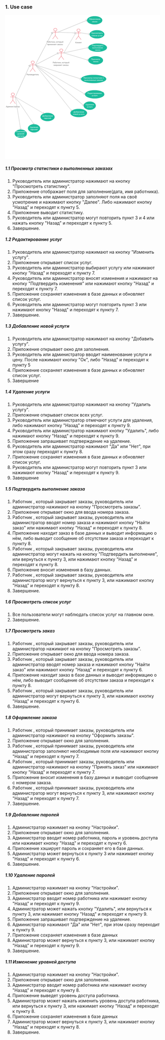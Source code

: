### 1. Use case
![enter image description here](https://github.com/Alex-Sidorov/SEFOLL/blob/master/UML/use_case.png?raw=true)
#####  1.1 Просмотр статистики о выполненных заказах
1. Руководитель или администратор нажимают на кнопку "Просмотреть статистику".
2. Приложение отображает поля для заполнение(дата, имя работника).
3. Руководитель или администратор заполняют поля на своё усмотрение и нажимают кнопку "Далее". Либо нажимают кнопку "Назад" и переходят к пункту 5.
4. Приложение выводит статистику.
5. Руководитель или администратор могут повторить пункт 3 и 4 или нажать кнопку "Назад" и переходят к пункту 5. 
6. Завершение.

##### 1.2 Редактирование услуг
1. Руководитель или администратор нажимают на кнопку "Изменить услугу".
2. Приложение открывает список услуг.
3. Руководитель или администратор выбирают услугу или нажимают кнопку "Назад" и переходят к пункту 7.
4. Руководитель или администратор вносят изменения и нажимают на кнопку "Подтвердить изменения" или нажимают кнопку "Назад" и переходят к пункту 7.
5. Приложение сохраняет изменения в базе данных и обновляет список услуг.
6. Руководитель или администратор могут повторить пункт 3 или нажимают кнопку "Назад" и переходят к пункту 7.
7. Завершение.

##### 1.3 Добавление новой услуги
1. Руководитель или администратор нажимают на кнопку "Добавить услугу".
2. Приложение открывает окно для заполнения.
3. Руководитель или администратор вводит наименование услуги и цену. После нажимают кнопку "Ок", либо "Назад" и переходят к пункту 5
4. Приложение сохраняет изменения в базе данных и обновляет список услуг.
5. Завершение
##### 1.4 Удаление услуги
1. Руководитель или администратор нажимают на кнопку "Удалить услугу". 
2. Приложение открывает список всех услуг.
3. Руководитель или администратор отмечают услуги для удаления, либо нажимают кнопку "Назад" и переходят к пункту 9.
4. Руководитель или администратор нажимают кнопку "Удалить", либо нажимают кнопку "Назад" и переходят к пункту 9.
5. Приложение запрашивает подтверждение на удаление.
6. Руководитель или администратор нажимают "Да" или "Нет", при этом сразу переходят к пункту 8.
7. Приложение сохраняет изменения в базе данных и обновляет список услуг.
8. Руководитель или администратор могут повторить пункт 3 или нажимают кнопку "Назад" и переходят к пункту 9.
9. Завершение
##### 1.5 Подтвердить выполнение заказа
1. Работник , который закрывает заказы, руководитель или администратор нажимают на кнопку "Просмотреть заказы".
2. Приложение открывает окно для ввода номера заказа.
3. Работник , который закрывает заказы, руководитель или администратор вводят номер заказа и нажимают кнопку "Найти заказ"  или нажимают кнопку "Назад" и переходят к пункту 8.
4. Приложение находит заказ в базе данных и выводит информацию о нём, либо выводит сообщение об отсутствии заказа и переходит к пункту 8.
5.  Работник , который закрывает заказы, руководитель или администратор могут нажать на кнопку "Подтвердить выполнение", или вернуться к пункту 3, или нажимают кнопку "Назад" и переходят к пункту 8.
6. Приложение вносит изменения в базу данных.
7. Работник , который закрывает заказы, руководитель или администратор могут вернуться к пункту 3, или нажимают кнопку "Назад" и переходят к пункту 8.
8. Завершение.
##### 1.6 Просмотреть список услуг
1. Все пользователи могут наблюдать список услуг на главном окне.
2. Завершение.
##### 1.7 Просмотреть заказ
1. Работник , который закрывает заказы, руководитель или администратор нажимают на кнопку "Просмотреть заказы".
2. Приложение открывает окно для ввода номера заказа.
3. Работник , который закрывает заказы, руководитель или администратор вводят номер заказа и нажимают кнопку "Найти заказ"  или нажимают кнопку "Назад" и переходят к пункту 6.
4. Приложение находит заказ в базе данных и выводит информацию о нём, либо выводит сообщение об отсутствии заказа и переходит к пункту 8.
5. Работник , который закрывает заказы, руководитель или администратор могут вернуться к пункту 3, или нажимают кнопку "Назад" и переходят к пункту 6.
6. Завершение.
##### 1.8 Оформление заказа
1. Работник , который принимает заказы, руководитель или администратор нажимают на кнопку "Оформить заказы".
2. Приложение открывает окно для заполнения.
3. Работник , который принимает заказы, руководитель или администратор заполняют необходимые поля или нажимают кнопку "Назад" и переходят к пункту 7.
4.  Работник , который принимает заказы, руководитель или администратор нажимают на кнопку "Принять заказ" или нажимают кнопку "Назад" и переходят к пункту 7.
5. Приложение вносит изменения в базу данных и выводит сообщение с номером заказа.
6. Работник , который принимает заказы, руководитель или администратор могут вернуться к пункту 3, или нажимают кнопку "Назад" и переходят к пункту 7.
7. Завершение.
##### 1.9 Добавление паролей
1. Администратор нажимает на кнопку "Настройки".
2. Приложение открывает окно для заполнения.
3. Администратор вводит номер работника, пароль и уровень доступа или нажимает кнопку "Назад" и переходят к пункту 6.
4. Приложение хэширует пароль и сохраняет его в базе данных.
5.  Администратор может вернуться к пункту 3 или нажимает кнопку "Назад" и переходят к пункту 6.
6. Завершение.
##### 1.10 Удаление паролей
1. Администратор нажимает на кнопку "Настройки".
2. Приложение открывает окно для заполнения.
3. Администратор вводит номер работника или нажимает кнопку "Назад" и переходят к пункту 9.
4. Администратор может  нажать кнопку "Удалить", или вернуться к пункту 3, или нажимает кнопку "Назад" и переходят к пункту 9.
5. Приложение запрашивает подтверждение на удаление.
6. Администратор нажимают "Да" или "Нет", при этом сразу переходит к пункту 9.
7. Приложение сохраняет изменения в базе данных
8. Администратор может вернуться к пункту 3, или нажимает кнопку "Назад" и переходят к пункту 9.
9. Завершение.
##### 1.11 Изменение уровней доступа
1. Администратор нажимает на кнопку "Настройки".
2. Приложение открывает окно для заполнения.
3. Администратор вводит номер работника или нажимает кнопку "Назад" и переходят к пункту 8.
4. Приложение выведет уровень доступа работника. 
5. Администратор может  нажать изменить уровень доступа работника, или вернуться к пункту 3, или нажимает кнопку "Назад" и переходят к пункту 8.
6. Приложение сохраняет изменения в базе данных
7. Администратор может вернуться к пункту 3, или нажимает кнопку "Назад" и переходят к пункту 8.
8. Завершение.
